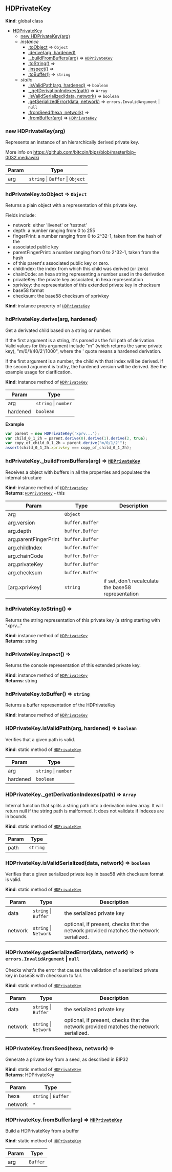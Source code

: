 <a name="HDPrivateKey"></a>
## HDPrivateKey
**Kind**: global class  

* [HDPrivateKey](#HDPrivateKey)
  * [new HDPrivateKey(arg)](#new_HDPrivateKey_new)
  * _instance_
    * [.toObject](#HDPrivateKey+toObject) ⇒ <code>Object</code>
    * [.derive(arg, hardened)](#HDPrivateKey+derive)
    * [._buildFromBuffers(arg)](#HDPrivateKey+_buildFromBuffers) ⇒ <code>[HDPrivateKey](#HDPrivateKey)</code>
    * [.toString()](#HDPrivateKey+toString) ⇒
    * [.inspect()](#HDPrivateKey+inspect) ⇒
    * [.toBuffer()](#HDPrivateKey+toBuffer) ⇒ <code>string</code>
  * _static_
    * [.isValidPath(arg, hardened)](#HDPrivateKey.isValidPath) ⇒ <code>boolean</code>
    * [._getDerivationIndexes(path)](#HDPrivateKey._getDerivationIndexes) ⇒ <code>Array</code>
    * [.isValidSerialized(data, network)](#HDPrivateKey.isValidSerialized) ⇒ <code>boolean</code>
    * [.getSerializedError(data, network)](#HDPrivateKey.getSerializedError) ⇒ <code>errors.InvalidArgument</code> &#124; <code>null</code>
    * [.fromSeed(hexa, network)](#HDPrivateKey.fromSeed) ⇒
    * [.fromBuffer(arg)](#HDPrivateKey.fromBuffer) ⇒ <code>[HDPrivateKey](#HDPrivateKey)</code>

<a name="new_HDPrivateKey_new"></a>
### new HDPrivateKey(arg)
Represents an instance of an hierarchically derived private key.

More info on https://github.com/bitcoin/bips/blob/master/bip-0032.mediawiki


| Param | Type |
| --- | --- |
| arg | <code>string</code> &#124; <code>Buffer</code> &#124; <code>Object</code> | 

<a name="HDPrivateKey+toObject"></a>
### hdPrivateKey.toObject ⇒ <code>Object</code>
Returns a plain object with a representation of this private key.

Fields include:<ul>
<li> network: either 'livenet' or 'testnet'
<li> depth: a number ranging from 0 to 255
<li> fingerPrint: a number ranging from 0 to 2^32-1, taken from the hash of the
<li>     associated public key
<li> parentFingerPrint: a number ranging from 0 to 2^32-1, taken from the hash
<li>     of this parent's associated public key or zero.
<li> childIndex: the index from which this child was derived (or zero)
<li> chainCode: an hexa string representing a number used in the derivation
<li> privateKey: the private key associated, in hexa representation
<li> xprivkey: the representation of this extended private key in checksum
<li>     base58 format
<li> checksum: the base58 checksum of xprivkey
</ul>

**Kind**: instance property of <code>[HDPrivateKey](#HDPrivateKey)</code>  
<a name="HDPrivateKey+derive"></a>
### hdPrivateKey.derive(arg, hardened)
Get a derivated child based on a string or number.

If the first argument is a string, it's parsed as the full path of
derivation. Valid values for this argument include "m" (which returns the
same private key), "m/0/1/40/2'/1000", where the ' quote means a hardened
derivation.

If the first argument is a number, the child with that index will be
derived. If the second argument is truthy, the hardened version will be
derived. See the example usage for clarification.

**Kind**: instance method of <code>[HDPrivateKey](#HDPrivateKey)</code>  

| Param | Type |
| --- | --- |
| arg | <code>string</code> &#124; <code>number</code> | 
| hardened | <code>boolean</code> | 

**Example**  
```javascript
var parent = new HDPrivateKey('xprv...');
var child_0_1_2h = parent.derive(0).derive(1).derive(2, true);
var copy_of_child_0_1_2h = parent.derive("m/0/1/2'");
assert(child_0_1_2h.xprivkey === copy_of_child_0_1_2h);
```
<a name="HDPrivateKey+_buildFromBuffers"></a>
### hdPrivateKey._buildFromBuffers(arg) ⇒ <code>[HDPrivateKey](#HDPrivateKey)</code>
Receives a object with buffers in all the properties and populates the
internal structure

**Kind**: instance method of <code>[HDPrivateKey](#HDPrivateKey)</code>  
**Returns**: <code>[HDPrivateKey](#HDPrivateKey)</code> - this  

| Param | Type | Description |
| --- | --- | --- |
| arg | <code>Object</code> |  |
| arg.version | <code>buffer.Buffer</code> |  |
| arg.depth | <code>buffer.Buffer</code> |  |
| arg.parentFingerPrint | <code>buffer.Buffer</code> |  |
| arg.childIndex | <code>buffer.Buffer</code> |  |
| arg.chainCode | <code>buffer.Buffer</code> |  |
| arg.privateKey | <code>buffer.Buffer</code> |  |
| arg.checksum | <code>buffer.Buffer</code> |  |
| [arg.xprivkey] | <code>string</code> | if set, don't recalculate the base58      representation |

<a name="HDPrivateKey+toString"></a>
### hdPrivateKey.toString() ⇒
Returns the string representation of this private key (a string starting
with "xprv..."

**Kind**: instance method of <code>[HDPrivateKey](#HDPrivateKey)</code>  
**Returns**: string  
<a name="HDPrivateKey+inspect"></a>
### hdPrivateKey.inspect() ⇒
Returns the console representation of this extended private key.

**Kind**: instance method of <code>[HDPrivateKey](#HDPrivateKey)</code>  
**Returns**: string  
<a name="HDPrivateKey+toBuffer"></a>
### hdPrivateKey.toBuffer() ⇒ <code>string</code>
Returns a buffer representation of the HDPrivateKey

**Kind**: instance method of <code>[HDPrivateKey](#HDPrivateKey)</code>  
<a name="HDPrivateKey.isValidPath"></a>
### HDPrivateKey.isValidPath(arg, hardened) ⇒ <code>boolean</code>
Verifies that a given path is valid.

**Kind**: static method of <code>[HDPrivateKey](#HDPrivateKey)</code>  

| Param | Type |
| --- | --- |
| arg | <code>string</code> &#124; <code>number</code> | 
| hardened | <code>boolean</code> | 

<a name="HDPrivateKey._getDerivationIndexes"></a>
### HDPrivateKey._getDerivationIndexes(path) ⇒ <code>Array</code>
Internal function that splits a string path into a derivation index array.
It will return null if the string path is malformed.
It does not validate if indexes are in bounds.

**Kind**: static method of <code>[HDPrivateKey](#HDPrivateKey)</code>  

| Param | Type |
| --- | --- |
| path | <code>string</code> | 

<a name="HDPrivateKey.isValidSerialized"></a>
### HDPrivateKey.isValidSerialized(data, network) ⇒ <code>boolean</code>
Verifies that a given serialized private key in base58 with checksum format
is valid.

**Kind**: static method of <code>[HDPrivateKey](#HDPrivateKey)</code>  

| Param | Type | Description |
| --- | --- | --- |
| data | <code>string</code> &#124; <code>Buffer</code> | the serialized private key |
| network | <code>string</code> &#124; <code>Network</code> | optional, if present, checks that the     network provided matches the network serialized. |

<a name="HDPrivateKey.getSerializedError"></a>
### HDPrivateKey.getSerializedError(data, network) ⇒ <code>errors.InvalidArgument</code> &#124; <code>null</code>
Checks what's the error that causes the validation of a serialized private key
in base58 with checksum to fail.

**Kind**: static method of <code>[HDPrivateKey](#HDPrivateKey)</code>  

| Param | Type | Description |
| --- | --- | --- |
| data | <code>string</code> &#124; <code>Buffer</code> | the serialized private key |
| network | <code>string</code> &#124; <code>Network</code> | optional, if present, checks that the     network provided matches the network serialized. |

<a name="HDPrivateKey.fromSeed"></a>
### HDPrivateKey.fromSeed(hexa, network) ⇒
Generate a private key from a seed, as described in BIP32

**Kind**: static method of <code>[HDPrivateKey](#HDPrivateKey)</code>  
**Returns**: HDPrivateKey  

| Param | Type |
| --- | --- |
| hexa | <code>string</code> &#124; <code>Buffer</code> | 
| network | <code>\*</code> | 

<a name="HDPrivateKey.fromBuffer"></a>
### HDPrivateKey.fromBuffer(arg) ⇒ <code>[HDPrivateKey](#HDPrivateKey)</code>
Build a HDPrivateKey from a buffer

**Kind**: static method of <code>[HDPrivateKey](#HDPrivateKey)</code>  

| Param | Type |
| --- | --- |
| arg | <code>Buffer</code> | 

